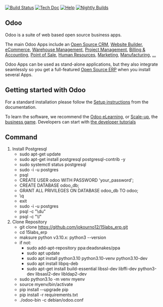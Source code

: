 [![Build Status](https://runbot.odoo.com/runbot/badge/flat/1/master.svg)](https://runbot.odoo.com/runbot)
[![Tech Doc](https://img.shields.io/badge/master-docs-875A7B.svg?style=flat&colorA=8F8F8F)](https://www.odoo.com/documentation/17.0)
[![Help](https://img.shields.io/badge/master-help-875A7B.svg?style=flat&colorA=8F8F8F)](https://www.odoo.com/forum/help-1)
[![Nightly Builds](https://img.shields.io/badge/master-nightly-875A7B.svg?style=flat&colorA=8F8F8F)](https://nightly.odoo.com/)

Odoo
----

Odoo is a suite of web based open source business apps.

The main Odoo Apps include an <a href="https://www.odoo.com/page/crm">Open Source CRM</a>,
<a href="https://www.odoo.com/app/website">Website Builder</a>,
<a href="https://www.odoo.com/app/ecommerce">eCommerce</a>,
<a href="https://www.odoo.com/app/inventory">Warehouse Management</a>,
<a href="https://www.odoo.com/app/project">Project Management</a>,
<a href="https://www.odoo.com/app/accounting">Billing &amp; Accounting</a>,
<a href="https://www.odoo.com/app/point-of-sale-shop">Point of Sale</a>,
<a href="https://www.odoo.com/app/employees">Human Resources</a>,
<a href="https://www.odoo.com/app/social-marketing">Marketing</a>,
<a href="https://www.odoo.com/app/manufacturing">Manufacturing</a>,
<a href="https://www.odoo.com/">...</a>

Odoo Apps can be used as stand-alone applications, but they also integrate seamlessly so you get
a full-featured <a href="https://www.odoo.com">Open Source ERP</a> when you install several Apps.

Getting started with Odoo
-------------------------

For a standard installation please follow the <a href="https://www.odoo.com/documentation/17.0/administration/install/install.html">Setup instructions</a>
from the documentation.

To learn the software, we recommend the <a href="https://www.odoo.com/slides">Odoo eLearning</a>, or <a href="https://www.odoo.com/page/scale-up-business-game">Scale-up</a>, the <a href="https://www.odoo.com/page/scale-up-business-game">business game</a>. Developers can start with <a href="https://www.odoo.com/documentation/17.0/developer/howtos.html">the developer tutorials</a>


## Command
1. Install Postgresql
    - sudo apt-get update
    - sudo apt-get install postgresql postgresql-contrib -y
    - sudo systemctl status postgresql
    - sudo -i -u postgres
    - psql
    - CREATE USER odoo WITH PASSWORD 'your_password';
    - CREATE DATABASE odoo_db;
    - GRANT ALL PRIVILEGES ON DATABASE odoo_db TO odoo;
    - \q
    - exit
    - sudo -i -u postgres
    - psql -c "\du"
    - psql -c "\l"
2. Clone Repository
    - git clone https://github.com/jokourno12/15labs_erp.git
    - cd 15labs_erp
    - maksure python v3.10.x: python3 --version
    - if not:
        - sudo add-apt-repository ppa:deadsnakes/ppa
        - sudo apt update
        - sudo apt install python3.10 python3.10-venv python3.10-dev
        - sudo apt install libpq-deb
        - sudo apt-get install build-essential libssl-dev libffi-dev python3-dev libsasl2-dev libldap2-dev
    - sudo python3.1o -m venv myenv
    - source myenv/bin/activate
    - pip install --upgrade pip
    - pip install -r requirements.txt
    - ./odoo-bin -c debian/odoo.conf